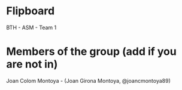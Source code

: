 # Flipboard
BTH - ASM - Team 1

# Members of the group (add if you are not in)
Joan Colom Montoya - (Joan Girona Montoya, @joancmontoya89)
